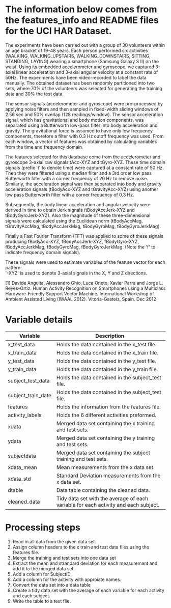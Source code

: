 # The information below comes from the features_info and README files for the UCI HAR Dataset.

The experiments have been carried out with a group of 30 volunteers within an age bracket of 19-48 years. Each person performed six activities (WALKING, WALKING_UPSTAIRS, WALKING_DOWNSTAIRS, SITTING, STANDING, LAYING) wearing a smartphone (Samsung Galaxy S II) on the waist. Using its embedded accelerometer and gyroscope, we captured 3-axial linear acceleration and 3-axial angular velocity at a constant rate of 50Hz. The experiments have been video-recorded to label the data manually. The obtained dataset has been randomly partitioned into two sets, where 70% of the volunteers was selected for generating the training data and 30% the test data. 

The sensor signals (accelerometer and gyroscope) were pre-processed by applying noise filters and then sampled in fixed-width sliding windows of 2.56 sec and 50% overlap (128 readings/window). The sensor acceleration signal, which has gravitational and body motion components, was separated using a Butterworth low-pass filter into body acceleration and gravity. The gravitational force is assumed to have only low frequency components, therefore a filter with 0.3 Hz cutoff frequency was used. From each window, a vector of features was obtained by calculating variables from the time and frequency domain.

The features selected for this database come from the accelerometer and gyroscope 3-axial raw signals tAcc-XYZ and tGyro-XYZ. These time domain signals (prefix 't' to denote time) were captured at a constant rate of 50 Hz. Then they were filtered using a median filter and a 3rd order low pass Butterworth filter with a corner frequency of 20 Hz to remove noise. Similarly, the acceleration signal was then separated into body and gravity acceleration signals (tBodyAcc-XYZ and tGravityAcc-XYZ) using another low pass Butterworth filter with a corner frequency of 0.3 Hz. 

Subsequently, the body linear acceleration and angular velocity were derived in time to obtain Jerk signals (tBodyAccJerk-XYZ and tBodyGyroJerk-XYZ). Also the magnitude of these three-dimensional signals were calculated using the Euclidean norm (tBodyAccMag, tGravityAccMag, tBodyAccJerkMag, tBodyGyroMag, tBodyGyroJerkMag). 

Finally a Fast Fourier Transform (FFT) was applied to some of these signals producing fBodyAcc-XYZ, fBodyAccJerk-XYZ, fBodyGyro-XYZ, fBodyAccJerkMag, fBodyGyroMag, fBodyGyroJerkMag. (Note the 'f' to indicate frequency domain signals). 

These signals were used to estimate variables of the feature vector for each pattern:  
'-XYZ' is used to denote 3-axial signals in the X, Y and Z directions.

[1] Davide Anguita, Alessandro Ghio, Luca Oneto, Xavier Parra and Jorge L. Reyes-Ortiz. Human Activity Recognition on Smartphones using a Multiclass Hardware-Friendly Support Vector Machine. International Workshop of Ambient Assisted Living (IWAAL 2012). Vitoria-Gasteiz, Spain. Dec 2012


# Variable details
Variable  | Description
------------- | -------------
x_test_data  | Holds the data contained in the x_test file.
x_train_data  | Holds the data contained in the x_train file.
y_test_data | Holds the data contained in the y_test file.
y_train_data | Holds the data contained in the y_train file.
subject_test_data | Holds the data contained in the subject_test file.
subject_train_date | Holds the data contained in the subject_test file.
features | Holds the information from the features file.
activity_labels | Holds the 6 different activities preformed.
xdata | Merged data set containing the x training and test sets.
ydata | Merged data set containing the y training and test sets.
subjectdata | Merged data set containing the subject training and test sets.
xdata_mean | Mean measurements from the x data set.
xdata_std | Standard Deviation measurements from the x data set.
dtable | Data table containing the cleaned data.
cleaned_data | Tidy data set with the average of each variable for each activity and each subject.


# Processing steps

1) Read in all data from the given data set.
2) Assign column headers to the x train and test data files using the features file.
3) Merge the training and test sets into one data set
4) Extract the mean and strandard deviation for each measuremant and add it to the merged data set.
5) Add a column for SubjectID.
6) Add a column for the activity with approiate names.
7) Convert the data set into a data table
8) Create a tidy data set with the average of each variable for each activity and each subject.
9) Write the table to a text file.